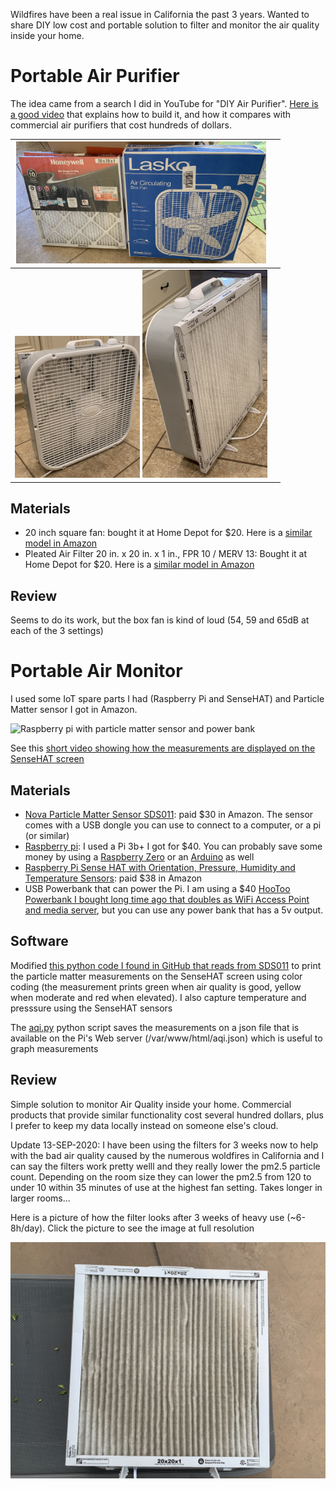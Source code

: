 Wildfires have been a real issue in California the past 3 years. Wanted to share DIY low cost and portable solution to filter and monitor the air quality inside your home.

# Portable Air Purifier

The idea came from a search I did in YouTube for "DIY Air Purifier". [Here is a good video](https://youtu.be/YnIvLBe6xUE) that explains how to build it, and how it compares with commercial air purifiers that cost hundreds of dollars.

| <img src="files/DIY-air-purifier-ingredients.JPG" alt="Fan box and filter" width="400"/> | |
|---|---|
| <img src="files/DIY-air-purifier-front.JPG" alt="Front view of home made air purifier" width="200"/>  <img src="files/DIY-air-purifier-back.JPG" alt="Rear view of home made air purifier" width="200"/>  |

## Materials
* 20 inch square fan: bought it at Home Depot for $20. Here is a [similar model in Amazon](https://amzn.to/2COs5aW)
* Pleated Air Filter 20 in. x 20 in. x 1 in., FPR 10 / MERV 13: Bought it at Home Depot for $20. Here is a [similar model in Amazon](https://amzn.to/2Qhy6jE)

## Review

Seems to do its work, but the box fan is kind of loud (54, 59 and 65dB at each of the 3 settings)

# Portable Air Monitor

I used some IoT spare parts I had (Raspberry Pi and SenseHAT) and Particle Matter sensor I got in Amazon.

<img src="files/pi%2BsenseHAT%2Bpowerbank%2Bsensor.JPG" alt="Raspberry pi with particle matter sensor and power bank" width="400"/> 

See this [short video showing how the measurements are displayed on the SenseHAT screen](files/pi-display-pm2.5.mov)

## Materials

* [Nova Particle Matter Sensor SDS011](https://amzn.to/34oscW1): paid $30 in Amazon. The sensor comes with a USB dongle you can use to connect to a computer, or a pi (or similar)
* [Raspberry pi](https://amzn.to/2YpTiZ0): I used a Pi 3b+ I got for $40. You can probably save some money by using a [Raspberry Zero](https://amzn.to/3l3thZk) or an [Arduino](https://amzn.to/2YoPYxB) as well
* [Raspberry Pi Sense HAT with Orientation, Pressure, Humidity and Temperature Sensors](https://amzn.to/2YpT6ZM): paid $38 in Amazon
* USB Powerbank that can power the Pi. I am using a $40 [HooToo Powerbank I bought long time ago that doubles as WiFi Access Point and media server](https://amzn.to/2YpwRmZ), but you can use any power bank that has a 5v output. 

## Software

Modified [this python code I found in GitHub that reads from SDS011](https://gist.github.com/kadamski/92653913a53baf9dd1a8) to print the particle matter measurements on the SenseHAT screen using color coding (the measurement prints green when air quality is good, yellow when moderate and red when elevated). I also capture temperature and presssure using the SenseHAT sensors

The [aqi.py](aqi.py) python script saves the measurements on a json file that is available on the Pi's Web server (/var/www/html/aqi.json) which is useful to graph measurements

## Review

Simple solution to monitor Air Quality inside your home. Commercial products that provide similar functionality cost several hundred dollars, plus I prefer to keep my data locally instead on someone else's cloud.

Update 13-SEP-2020: I have been using the filters for 3 weeks now to help with the bad air quality caused by the numerous woldfires in California and I can say the filters work pretty welll and they really lower the pm2.5 particle count. Depending on the room size they can lower the pm2.5 from 120 to under 10 within 35 minutes of use at the highest fan setting. Takes longer in larger rooms...

Here is a picture of how the filter looks after 3 weeks of heavy use (~6-8h/day). Click the picture to see the image at full resolution

<img src="files/20x20-air-filter-after-3-weeks.JPG" alt="Front view of home made air purifier" width="600"/> 
